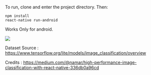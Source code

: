 To run, clone and enter the project directory. Then:

```
npm install
react-native run-android

```

Works Only for android.

![](tflite-image-classification.gif)


Dataset Source : https://www.tensorflow.org/lite/models/image_classification/overview

Credits : https://medium.com/@namar/high-performance-image-classification-with-react-native-336db0a96cd
